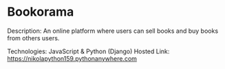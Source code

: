 # Bookorama

Description: An online platform where users can sell books and buy books from others users.

Technologies: JavaScript & Python (Django)
Hosted Link: https://nikolapython159.pythonanywhere.com
